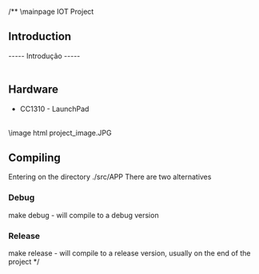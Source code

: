 /**
\mainpage IOT Project
<H2>Introduction</H2>
----- Introdução -----
<BR>
<BR>
<H2>Hardware</H2>
<UL>
<LI>CC1310 - LaunchPad</LI>
</UL>
<BR>
\image html project_image.JPG
<BR>
<H2>Compiling</H2>
Entering on the directory ./src/APP
There are two alternatives
<H3>Debug</H3>
make debug - will compile to a debug version 
<H3>Release</H3>
make release - will compile to a release version, usually on the end of the project
*/
